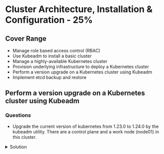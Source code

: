 # Cluster Architecture, Installation & Configuration - 25%

## Cover Range

* Manage role based access control (RBAC)
* Use Kubeadm to install a basic cluster
* Manage a highly-available Kubernetes cluster
* Provision underlying infrastructure to deploy a Kubernetes cluster
* Perform a version upgrade on a Kubernetes cluster using Kubeadm
* Implement etcd backup and restore

## Perform a version upgrade on a Kubernetes cluster using Kubeadm

### Questions

* Upgrade the current version of kubernetes from 1.23.0 to 1.24.0 by the kubeadm utility. There are a control plane and a work node (node01) in this cluster.

<details><summary>Solution</summary><p>

### Concept

From Kubernetes doc link - https://kubernetes.io/docs/tasks/administer-cluster/kubeadm/kubeadm-upgrade/

### Step

Control plane

* Run upgrade command in control plane

```bash
export master=controlplane
export version=1.24.0

# upgrade kubeadm kubelet kubectl
apt-mark unhold kubeadm && \
apt-get update && apt-get install -y kubeadm=${version}-00 && \
apt-mark hold kubeadm

kubeadm upgrade plan
sudo kubeadm upgrade apply v${version} -y

kubectl drain ${master} --ignore-daemonsets

apt-mark unhold kubelet kubectl && \
apt-get update && apt-get install -y kubelet=${version}-00 kubectl=${version}-00 && \
apt-mark hold kubelet kubectl

sudo systemctl daemon-reload
sudo systemctl restart kubelet

kubectl uncordon ${master}
```

Data plane

* Unscheduler task on node01
* Ssh to work node - node01
* Run upgrade command in node01
* Scheduler task on node01

Unscheduler task on node01

```bash
# control plane
export node=node01
kubectl drain ${node} --ignore-daemonsets
```

Ssh to work node - node01 and run upgrade command in node01

```bash
# data plane

export version=1.24.0
apt-mark unhold kubeadm && \
apt-get update && apt-get install -y kubeadm=${version}-00 && \
apt-mark hold kubeadm

sudo kubeadm upgrade node

apt-mark unhold kubelet kubectl && \
apt-get update && apt-get install -y kubelet=${version}-00 kubectl=${version}-00 && \
apt-mark hold kubelet kubectl

sudo systemctl daemon-reload
sudo systemctl restart kubelet

exit
```

Scheduler task on node01

```bash
# control plane
export node=node01
kubectl uncordon ${node}
kubectl get nodes
kubectl get pods -o wide
```

</p></details>
